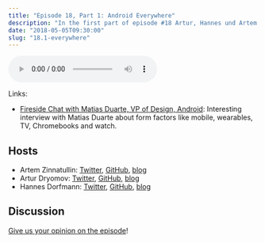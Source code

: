 ```yaml
---
title: "Episode 18, Part 1: Android Everywhere"
description: "In the first part of episode #18 Artur, Hannes und Artem discuss Android tablets, Chromebooks and Android Wear (Wear OS)."
date: "2018-05-05T09:30:00"
slug: "18.1-everywhere"
---
```

<audio controls preload="metadata">
  <source src="https://artemzin.com/static/thecontext/episodes/The.Context.episode.18.part1.mp3" type="audio/mpeg">
</audio>

Links:

- [Fireside Chat with Matias Duarte, VP of Design, Android](https://www.youtube.com/watch?v=Ym1KkXPa9aA): Interesting interview with Matias Duarte about form factors like mobile, wearables, TV, Chromebooks and watch.


## Hosts

* Artem Zinnatullin: [Twitter](https://twitter.com/artem_zin), [GitHub](https://github.com/artem-zinnatullin), [blog](https://artemzin.com)
* Artur Dryomov: [Twitter](https://twitter.com/arturdryomov), [GitHub](https://github.com/ming13), [blog](https://arturdryomov.online)
* Hannes Dorfmann: [Twitter](https://twitter.com/sockeqwe), [GitHub](https://github.com/sockeqwe), [blog](http://hannesdorfmann.com)

## Discussion

[Give us your opinion on the episode](https://github.com/artem-zinnatullin/TheContext-Podcast/issues/92)!
